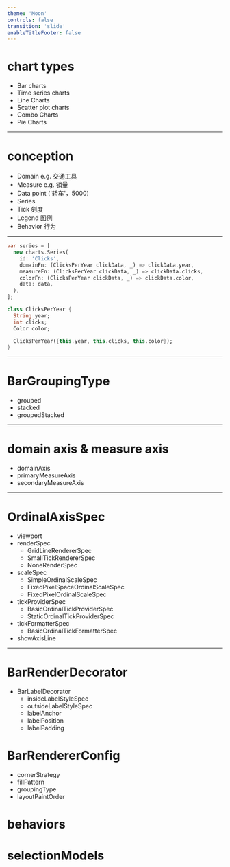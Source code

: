 ```yaml
---
theme: 'Moon'
controls: false
transition: 'slide'
enableTitleFooter: false
---
```


# chart types

- Bar charts
- Time series charts
- Line Charts
- Scatter plot charts
- Combo Charts
- Pie Charts

---

# conception

- Domain  e.g. 交通工具
- Measure  e.g. 销量
- Data point ('轿车'，5000)
- Series 
- Tick 刻度
- Legend 图例
- Behavior 行为

---

```dart
var series = [
  new charts.Series(
    id: 'Clicks',
    domainFn: (ClicksPerYear clickData, _) => clickData.year,
    measureFn: (ClicksPerYear clickData, _) => clickData.clicks,
    colorFn: (ClicksPerYear clickData, _) => clickData.color,
    data: data,
  ),
];

class ClicksPerYear {
  String year;
  int clicks;
  Color color;

  ClicksPerYear({this.year, this.clicks, this.color});
}
```

---

# BarGroupingType

- grouped
- stacked
- groupedStacked

---

# domain axis & measure axis

* domainAxis
* primaryMeasureAxis
* secondaryMeasureAxis

---

# OrdinalAxisSpec

- viewport
- renderSpec
  - GridLineRendererSpec
  - SmallTickRendererSpec
  - NoneRenderSpec
- scaleSpec
  - SimpleOrdinalScaleSpec
  - FixedPixelSpaceOrdinalScaleSpec
  - FixedPixelOrdinalScaleSpec
- tickProviderSpec
  - BasicOrdinalTickProviderSpec
  - StaticOrdinalTickProviderSpec
- tickFormatterSpec
  - BasicOrdinalTickFormatterSpec
- showAxisLine

---

# BarRenderDecorator

- BarLabelDecorator
  - insideLabelStyleSpec
  - outsideLabelStyleSpec
  - labelAnchor
  - labelPosition
  - labelPadding

# BarRendererConfig

- cornerStrategy
- fillPattern
- groupingType
- layoutPaintOrder

# behaviors

# selectionModels
